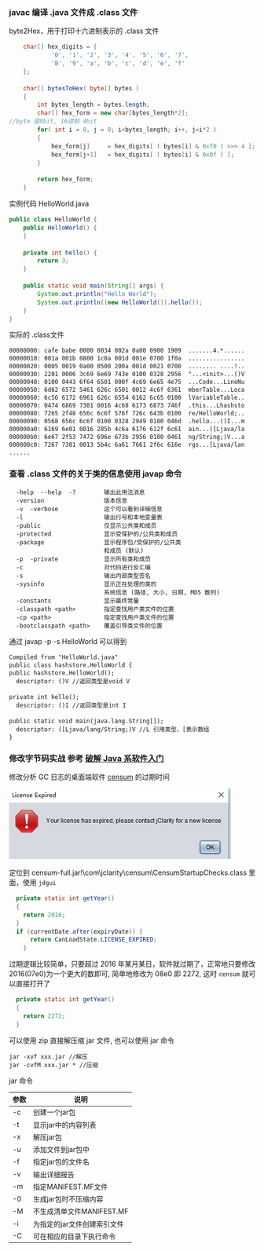 ### javac 编译 .java 文件成 .class 文件

byte2Hex，用于打印十六进制表示的 .class 文件
```java
    char[] hex_digits = {
            '0', '1', '2', '3', '4', '5', '6', '7',
            '8', '9', 'a', 'b', 'c', 'd', 'e', 'f'
    };

    char[] bytesToHex( byte[] bytes )
    {
        int bytes_length = bytes.length;
        char[] hex_form = new char[bytes_length*2];
//byte 是8bit, 16进制 4bit
        for( int i = 0, j = 0; i<bytes_length; i++, j=i*2 )
        {
            hex_form[j] 	= hex_digits[ ( bytes[i] & 0xf0 ) >>> 4 ];
            hex_form[j+1]  	= hex_digits[ ( bytes[i] & 0x0f ) ];
        }

        return hex_form;
    }
```
实例代码 HelloWorld.java
```java
public class HelloWorld {
    public HelloWorld() {
    }

    private int hello() {
        return 3;
    }

    public static void main(String[] args) {
        System.out.println("Hello World");
        System.out.println((new HelloWorld()).hello());
    }
}
```
实际的 .class文件
```
00000000: cafe babe 0000 0034 002a 0a00 0900 1909  .......4.*......
00000010: 001a 001b 0800 1c0a 001d 001e 0700 1f0a  ................
00000020: 0005 0019 0a00 0500 200a 001d 0021 0700  ........ ....!..
00000030: 2201 0006 3c69 6e69 743e 0100 0328 2956  "...<init>...()V
00000040: 0100 0443 6f64 6501 000f 4c69 6e65 4e75  ...Code...LineNu
00000050: 6d62 6572 5461 626c 6501 0012 4c6f 6361  mberTable...Loca
00000060: 6c56 6172 6961 626c 6554 6162 6c65 0100  lVariableTable..
00000070: 0474 6869 7301 0016 4c68 6173 6873 746f  .this...Lhashsto
00000080: 7265 2f48 656c 6c6f 576f 726c 643b 0100  re/HelloWorld;..
00000090: 0568 656c 6c6f 0100 0328 2949 0100 046d  .hello...()I...m
000000a0: 6169 6e01 0016 285b 4c6a 6176 612f 6c61  ain...([Ljava/la
000000b0: 6e67 2f53 7472 696e 673b 2956 0100 0461  ng/String;)V...a
000000c0: 7267 7301 0013 5b4c 6a61 7661 2f6c 616e  rgs...[Ljava/lan
......
```

### 查看 .class 文件的关于类的信息使用 javap 命令
```
  -help  --help  -?        输出此用法消息
  -version                 版本信息
  -v  -verbose             这个可以看到详细信息
  -l                       输出行号和本地变量表
  -public                  仅显示公共类和成员
  -protected               显示受保护的/公共类和成员
  -package                 显示程序包/受保护的/公共类
                           和成员 (默认)
  -p  -private             显示所有类和成员
  -c                       对代码进行反汇编
  -s                       输出内部类型签名
  -sysinfo                 显示正在处理的类的
                           系统信息 (路径, 大小, 日期, MD5 散列)
  -constants               显示最终常量
  -classpath <path>        指定查找用户类文件的位置
  -cp <path>               指定查找用户类文件的位置
  -bootclasspath <path>    覆盖引导类文件的位置
  ```
  通过 javap -p -s HelloWorld 可以得到
  ```
  Compiled from "HelloWorld.java"
public class hashstore.HelloWorld {
  public hashstore.HelloWorld();
    descriptor: ()V //返回类型是void V

  private int hello();
    descriptor: ()I //返回类型是int I

  public static void main(java.lang.String[]);
    descriptor: ([Ljava/lang/String;)V //L 引用类型，[表示数组
}
  ```
### 修改字节码实战 参考 [破解 Java 系软件入门](https://juejin.im/post/5cec8748e51d4550bf1ae7e6 "悬停显示")

修改分析 GC 日志的桌面端软件 [censum](censum-full.jar "悬停显示") 的过期时间

![expire](expire.png)

定位到 censum-full.jar!\com\jclarity\censum\CensumStartupChecks.class 里面，使用 ``jdgui``
```java
  private static int getYear()
  {
    return 2016;
  }
  if (currentDate.after(expiryDate)) {
      return CanLoadState.LICENSE_EXPIRED;
    }
```
过期逻辑比较简单，只要超过 2016 年某月某日，软件就过期了，正常地只要修改2016(07e0)为一个更大的数即可, 简单地修改为 08e0 即 2272, 这时 ``censum`` 就可以直接打开了
```java
  private static int getYear()
  {
    return 2272;
  }
  ```
可以使用 zip 直接解压缩 jar 文件, 也可以使用 jar 命令
```
jar -xvf xxx.jar //解压
jar -cvfM xxx.jar * //压缩
```
jar 命令

参数  | 说明|
--------- | --------|
-c  | 创建一个jar包 |
-t  | 显示jar中的内容列表 |
-x  | 解压jar包 |
-u  | 添加文件到jar包中 |
-f  | 指定jar包的文件名 |
-v | 输出详细报告 |
-m  | 指定MANIFEST.MF文件 |
-0  | 生成jar包时不压缩内容 |
-M  | 不生成清单文件MANIFEST.MF |
-i | 为指定的jar文件创建索引文件 |
-C | 可在相应的目录下执行命令 |

